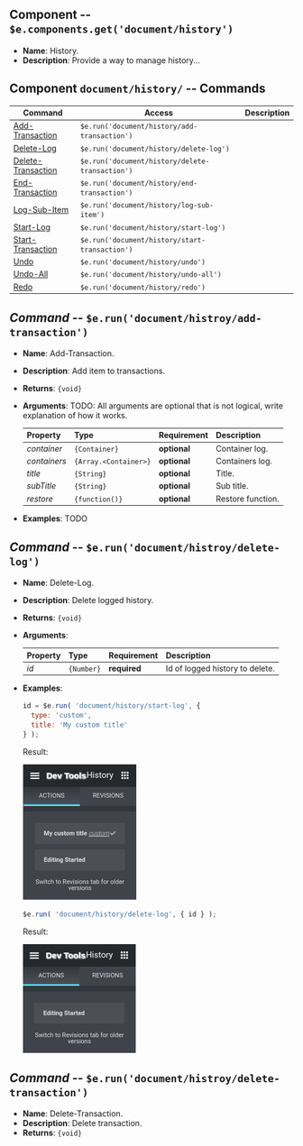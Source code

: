 
## Component -- `$e.components.get('document/history')`

*  **Name**: History.
*  **Description**: Provide a way to manage history...

## Component `document/history/` -- Commands
| Command                                                                | Access                                             | Description         
|------------------------------------------------------------------------|----------------------------------------------------|-----------------------------------------
| [Add-Transaction](#)                                                   | `$e.run('document/history/add-transaction')`       | 
| [Delete-Log](#)                                                        | `$e.run('document/history/delete-log')`            | 
| [Delete-Transaction](#)                                                | `$e.run('document/history/delete-transaction')`    | 
| [End-Transaction](#)                                                   | `$e.run('document/history/end-transaction')`       | 
| [Log-Sub-Item](#)                                                      | `$e.run('document/history/log-sub-item')`          | 
| [Start-Log](#)                                                         | `$e.run('document/history/start-log')`             | 
| [Start-Transaction](#)                                                 | `$e.run('document/history/start-transaction')`     | 
| [Undo](#)                                                              | `$e.run('document/history/undo')`                  | 
| [Undo-All](#)                                                          | `$e.run('document/history/undo-all')`              | 
| [Redo](#)                                                              | `$e.run('document/history/redo')`                  | 

## _Command_ -- `$e.run('document/histroy/add-transaction')`
*  **Name**: Add-Transaction.
*  **Description**: Add item to transactions.
*  **Returns**: `{void}`
*  **Arguments**: 
TODO: All arguments are optional that is not logical, write explanation of how it works.

    | Property     | Type                  | Requirement   | Description |
    |---           |---                    |---            |---|
    | _container_  | `{Container}`         | **optional**  | Container log.
    | _containers_ | `{Array.<Container>}` | **optional**  | Containers log.
    | _title_      | `{String}`            | **optional**  | Title.
    | _subTitle_   | `{String}`            | **optional**  | Sub title.
    | _restore_    | `{function()}`         | **optional** | Restore function.
* **Examples**:
TODO

## _Command_ -- `$e.run('document/histroy/delete-log')`
*  **Name**: Delete-Log.
*  **Description**: Delete logged history.
*  **Returns**: `{void}`
*  **Arguments**: 

    | Property     | Type                  | Requirement   | Description |
    |---           |---                    |---            |---|
    | _id_         | `{Number}`            | **required**  | Id of logged history to delete.

* **Examples**:
    ```javascript
    id = $e.run( 'document/history/start-log', { 
      type: 'custom',
      title: 'My custom title'
    } );
    ```
    Result:
    
    ![history-with-custom-title](../images/edocument-history/history-with-custom-title.png)
    ```javascript
    $e.run( 'document/history/delete-log', { id } ); 
    ```
    Result:
    
    ![history-empty](../images/edocument-history/history-empty.png)
    
## _Command_ -- `$e.run('document/histroy/delete-transaction')`
*  **Name**: Delete-Transaction.
*  **Description**: Delete transaction.
*  **Returns**: `{void}`
